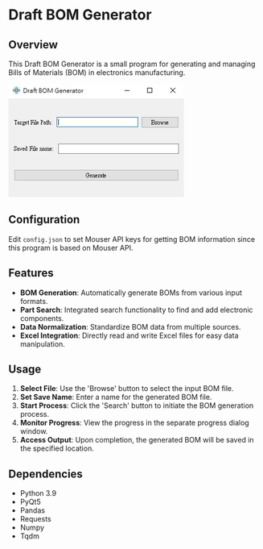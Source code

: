 
# Draft BOM Generator

## Overview
This Draft BOM Generator is a small program for generating and managing Bills of Materials (BOM) in electronics manufacturing.

![Apprearance](./img/img1.jpg)  <!-- Replace with the actual path to the logo in your repository -->


## Configuration
Edit `config.json` to set Mouser API keys for getting BOM information since this program is based on Mouser API.

## Features
- **BOM Generation**: Automatically generate BOMs from various input formats.
- **Part Search**: Integrated search functionality to find and add electronic components.
- **Data Normalization**: Standardize BOM data from multiple sources.
- **Excel Integration**: Directly read and write Excel files for easy data manipulation.

## Usage
1. **Select File**: Use the 'Browse' button to select the input BOM file.
2. **Set Save Name**: Enter a name for the generated BOM file.
3. **Start Process**: Click the 'Search' button to initiate the BOM generation process.
4. **Monitor Progress**: View the progress in the separate progress dialog window.
5. **Access Output**: Upon completion, the generated BOM will be saved in the specified location.

## Dependencies
- Python 3.9
- PyQt5
- Pandas
- Requests
- Numpy
- Tqdm
